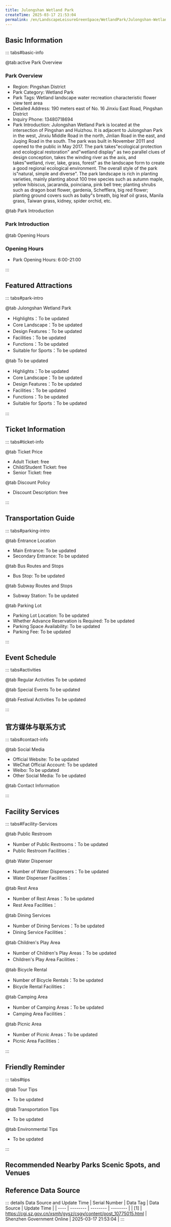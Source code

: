 ```yaml
---
title: Julongshan Wetland Park
createTime: 2025-03-17 21:53:04
permalink: /en/LandscapeLeisureGreenSpace/WetlandPark/Julongshan-Wetland-Park/
---
```



<script setup>
import ImageSwiper from '/.vuepress/theme/components/ImageSwiper.vue'
// 轮播图数据
const swiperItems = [
    {
                link: 'https://cgj.sz.gov.cn/img/4/4005/4005867/10775015.png',
                title: 'Julongshan Wetland Park',
                description: '',
                author: 'Shenzhen Government Online',
                date: '2025/03/17'
                },
  {
                link: 'https://cgj.sz.gov.cn/img/4/4005/4005867/10775015.png',
                title: 'Julongshan Wetland Park',
                description: '',
                author: 'Shenzhen Government Online',
                date: '2025/03/17'
                }
]
// 配置项
const swiperConfig = {
  height: 500,
  showInfo: true
}
</script>
<!-- 轮播图组件 -->
<ImageSwiper :items="swiperItems" :config="swiperConfig" />



## Basic Information

::: tabs#basic-info

@tab:active Park Overview
### Park Overview
- Region: Pingshan District
- Park Category: Wetland Park
- Park Tags: Wetland landscape water recreation characteristic flower view tent area
- Detailed Address: 190 meters east of No. 16 Jinxiu East Road, Pingshan District
- Inquiry Phone: 13480718694
- Park Introduction: Julongshan Wetland Park is located at the intersection of Pingshan and Huizhou. It is adjacent to Julongshan Park in the west, Jinxiu Middle Road in the north, Jinlian Road in the east, and Juqing Road in the south. The park was built in November 2011 and opened to the public in May 2017. The park takes"ecological protection and ecological restoration" and"wetland display" as two parallel clues of design conception, takes the winding river as the axis, and takes"wetland, river, lake, grass, forest" as the landscape form to create a good regional ecological environment. The overall style of the park is"natural, simple and diverse". The park landscape is rich in planting varieties, mainly planting about 100 tree species such as autumn maple, yellow hibiscus, jacaranda, poinciana, pink bell tree; planting shrubs such as dragon boat flower, gardenia, Schefflera, big red flower; planting ground covers such as baby"s breath, big leaf oil grass, Manila grass, Taiwan grass, kidney, spider orchid, etc.

@tab Park Introduction
### Park Introduction
@tab Opening Hours
### Opening Hours
- Park Opening Hours: 6:00-21:00

:::

## Featured Attractions

::: tabs#park-intro

@tab Julongshan Wetland Park
<ImageCard
image="https://cgj.sz.gov.cn/images/index20230710_1.png"
    title="Julongshan Wetland Park"
    description="The A4 plot is themed on lake wetlands, allowing visitors to experience the beauty of rippling lakes and vast expanses of blue water. A large number of floating and emergent plants are planted in the areas where the water system runs through to form lakes. Exquisite greening attractions and landscape plank roads are set up between various forms of roads and water surfaces to coordinate with them, layer by layer, thus achieving a high-quality ecological environment with changing scenery and surrounding enclosures. The A5 plot is themed on forest wetlands, allowing visitors to experience the lush jungle beauty. A large number of aquatic mangrove vegetation are planted on both sides of the water system to form dense forests, which can not only provide visitors with a natural oxygen bar for quiet rest, but also attract various birds in the surrounding area to enrich the ecosystem. In conjunction with the bird-watching cabin, visitors can better understand the natural ecosystem."
    date=""
    author="Shenzhen Government Online"
/>


- Highlights：To be updated
- Core Landscape：To be updated
- Design Features：To be updated
- Facilities：To be updated
- Functions：To be updated
- Suitable for Sports：To be updated

@tab To be updated
<ImageCard
image="https://cgj.sz.gov.cn/images/index20230710_1.png"
    title="Julongshan Wetland Park"
    description="The A4 plot is themed on lake wetlands, allowing visitors to experience the beauty of rippling lakes and vast expanses of blue water. A large number of floating and emergent plants are planted in the areas where the water system runs through to form lakes. Exquisite greening attractions and landscape plank roads are set up between various forms of roads and water surfaces to coordinate with them, layer by layer, thus achieving a high-quality ecological environment with changing scenery and surrounding enclosures. The A5 plot is themed on forest wetlands, allowing visitors to experience the lush jungle beauty. A large number of aquatic mangrove vegetation are planted on both sides of the water system to form dense forests, which can not only provide visitors with a natural oxygen bar for quiet rest, but also attract various birds in the surrounding area to enrich the ecosystem. In conjunction with the bird-watching cabin, visitors can better understand the natural ecosystem."
    date=""
    author="Shenzhen Government Online"
/>


- Highlights：To be updated
- Core Landscape：To be updated
- Design Features：To be updated
- Facilities：To be updated
- Functions：To be updated
- Suitable for Sports：To be updated

:::

## Ticket Information

::: tabs#ticket-info

@tab Ticket Price
- Adult Ticket: free
- Child/Student Ticket: free
- Senior Ticket: free

@tab Discount Policy
- Discount Description: free

:::

## Transportation Guide

::: tabs#parking-intro

@tab Entrance Location
- Main Entrance: To be updated
- Secondary Entrance: To be updated

@tab Bus Routes and Stops
- Bus Stop: To be updated

@tab Subway Routes and Stops
- Subway Station: To be updated

@tab Parking Lot
- Parking Lot Location: To be updated
- Whether Advance Reservation is Required: To be updated
- Parking Space Availability: To be updated
- Parking Fee: To be updated

:::

## Event Schedule

::: tabs#activities

@tab Regular Activities
To be updated

@tab Special Events
To be updated

@tab Festival Activities
To be updated

:::

## 官方媒体与联系方式

::: tabs#contact-info

@tab Social Media
- Official Website: To be updated
- WeChat Official Account: To be updated
- Weibo: To be updated
- Other Social Media: To be updated

@tab Contact Information

:::

## Facility Services

::: tabs#Facility-Services

@tab Public Restroom
- Number of Public Restrooms：To be updated
- Public Restroom Facilities：

@tab Water Dispenser
- Number of Water Dispensers：To be updated
- Water Dispenser Facilities：

@tab Rest Area
- Number of Rest Areas：To be updated
- Rest Area Facilities：

@tab Dining Services
- Number of Dining Services：To be updated
- Dining Service Facilities：

@tab Children's Play Area
- Number of Children's Play Areas：To be updated
- Children's Play Area Facilities：

@tab Bicycle Rental
- Number of Bicycle Rentals：To be updated
- Bicycle Rental Facilities：

@tab Camping Area
- Number of Camping Areas：To be updated
- Camping Area Facilities：

@tab Picnic Area
- Number of Picnic Areas：To be updated
- Picnic Area Facilities：

:::

## Friendly Reminder

::: tabs#tips

@tab Tour Tips
- To be updated

@tab Transportation Tips
- To be updated

@tab Environmental Tips
- To be updated

:::

## Recommended Nearby Parks Scenic Spots, and Venues

<CardGrid>
  <ImageCard
        image="https://cgj.sz.gov.cn/img/4/4005/4005868/10775017.png"
        title="Pingshan Guangzu Park"
        description="Pingshan Guangzu Park is located on the south side of Kengzi Square in Kengzi Street, Pingshan New District. It was completed and opened at the end of 2018. The"
        href="/en/ComprehensivePark/Pingshan Guangzu Park"
        author="Shenzhen Government Online"
        date="2025/01/02"
      />
      <ImageCard
        image="https://cgj.sz.gov.cn/img/4/4005/4005868/10775017.png"
        title="Pingshan Guangzu Park"
        description="Pingshan Guangzu Park is located on the south side of Kengzi Square in Kengzi Street, Pingshan New District. It was completed and opened at the end of 2018. The"
        href="/en/ComprehensivePark/Pingshan Guangzu Park"
        author="Shenzhen Government Online"
        date="2025/01/02"
      />
    </CardGrid>


## Reference Data Source

::: details Data Source and Update Time
| Serial Number | Data Tag | Data Source | Update Time |
| ---- | -------- | -------- | -------- |
| [1] | https://cgj.sz.gov.cn/xsmh/gysz/csgy/content/post_10775015.html | Shenzhen Government Online | 2025-03-17 21:53:04 |
:::

